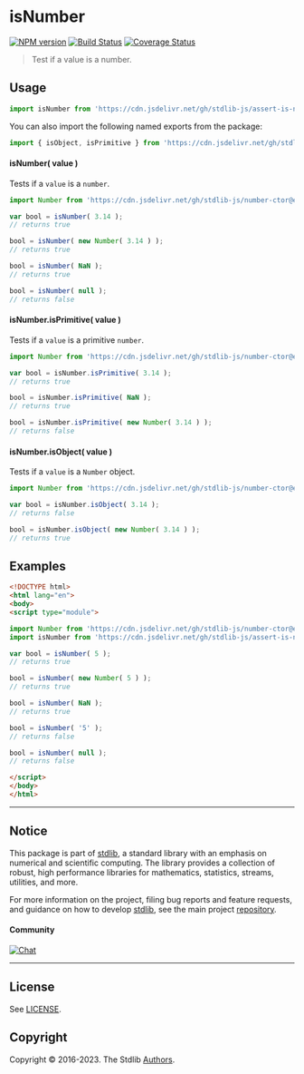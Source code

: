 <!--

@license Apache-2.0

Copyright (c) 2018 The Stdlib Authors.

Licensed under the Apache License, Version 2.0 (the "License");
you may not use this file except in compliance with the License.
You may obtain a copy of the License at

   http://www.apache.org/licenses/LICENSE-2.0

Unless required by applicable law or agreed to in writing, software
distributed under the License is distributed on an "AS IS" BASIS,
WITHOUT WARRANTIES OR CONDITIONS OF ANY KIND, either express or implied.
See the License for the specific language governing permissions and
limitations under the License.

-->

# isNumber

[![NPM version][npm-image]][npm-url] [![Build Status][test-image]][test-url] [![Coverage Status][coverage-image]][coverage-url] <!-- [![dependencies][dependencies-image]][dependencies-url] -->

> Test if a value is a number.



<section class="usage">

## Usage

```javascript
import isNumber from 'https://cdn.jsdelivr.net/gh/stdlib-js/assert-is-number@esm/index.mjs';
```

You can also import the following named exports from the package:

```javascript
import { isObject, isPrimitive } from 'https://cdn.jsdelivr.net/gh/stdlib-js/assert-is-number@esm/index.mjs';
```

#### isNumber( value )

Tests if a `value` is a `number`.

<!-- eslint-disable no-new-wrappers -->

```javascript
import Number from 'https://cdn.jsdelivr.net/gh/stdlib-js/number-ctor@esm/index.mjs';

var bool = isNumber( 3.14 );
// returns true

bool = isNumber( new Number( 3.14 ) );
// returns true

bool = isNumber( NaN );
// returns true

bool = isNumber( null );
// returns false
```

#### isNumber.isPrimitive( value )

Tests if a `value` is a primitive `number`.

<!-- eslint-disable no-new-wrappers -->

```javascript
import Number from 'https://cdn.jsdelivr.net/gh/stdlib-js/number-ctor@esm/index.mjs';

var bool = isNumber.isPrimitive( 3.14 );
// returns true

bool = isNumber.isPrimitive( NaN );
// returns true

bool = isNumber.isPrimitive( new Number( 3.14 ) );
// returns false
```

#### isNumber.isObject( value )

Tests if a `value` is a `Number` object.

<!-- eslint-disable no-new-wrappers -->

```javascript
import Number from 'https://cdn.jsdelivr.net/gh/stdlib-js/number-ctor@esm/index.mjs';

var bool = isNumber.isObject( 3.14 );
// returns false

bool = isNumber.isObject( new Number( 3.14 ) );
// returns true
```

</section>

<!-- /.usage -->

<section class="examples">

## Examples

<!-- eslint-disable no-new-wrappers -->

<!-- eslint no-undef: "error" -->

```html
<!DOCTYPE html>
<html lang="en">
<body>
<script type="module">

import Number from 'https://cdn.jsdelivr.net/gh/stdlib-js/number-ctor@esm/index.mjs';
import isNumber from 'https://cdn.jsdelivr.net/gh/stdlib-js/assert-is-number@esm/index.mjs';

var bool = isNumber( 5 );
// returns true

bool = isNumber( new Number( 5 ) );
// returns true

bool = isNumber( NaN );
// returns true

bool = isNumber( '5' );
// returns false

bool = isNumber( null );
// returns false

</script>
</body>
</html>
```

</section>

<!-- /.examples -->

<!-- Section for related `stdlib` packages. Do not manually edit this section, as it is automatically populated. -->

<section class="related">

</section>

<!-- /.related -->

<!-- Section for all links. Make sure to keep an empty line after the `section` element and another before the `/section` close. -->


<section class="main-repo" >

* * *

## Notice

This package is part of [stdlib][stdlib], a standard library with an emphasis on numerical and scientific computing. The library provides a collection of robust, high performance libraries for mathematics, statistics, streams, utilities, and more.

For more information on the project, filing bug reports and feature requests, and guidance on how to develop [stdlib][stdlib], see the main project [repository][stdlib].

#### Community

[![Chat][chat-image]][chat-url]

---

## License

See [LICENSE][stdlib-license].


## Copyright

Copyright &copy; 2016-2023. The Stdlib [Authors][stdlib-authors].

</section>

<!-- /.stdlib -->

<!-- Section for all links. Make sure to keep an empty line after the `section` element and another before the `/section` close. -->

<section class="links">

[npm-image]: http://img.shields.io/npm/v/@stdlib/assert-is-number.svg
[npm-url]: https://npmjs.org/package/@stdlib/assert-is-number

[test-image]: https://github.com/stdlib-js/assert-is-number/actions/workflows/test.yml/badge.svg?branch=main
[test-url]: https://github.com/stdlib-js/assert-is-number/actions/workflows/test.yml?query=branch:main

[coverage-image]: https://img.shields.io/codecov/c/github/stdlib-js/assert-is-number/main.svg
[coverage-url]: https://codecov.io/github/stdlib-js/assert-is-number?branch=main

<!--

[dependencies-image]: https://img.shields.io/david/stdlib-js/assert-is-number.svg
[dependencies-url]: https://david-dm.org/stdlib-js/assert-is-number/main

-->

[chat-image]: https://img.shields.io/gitter/room/stdlib-js/stdlib.svg
[chat-url]: https://app.gitter.im/#/room/#stdlib-js_stdlib:gitter.im

[stdlib]: https://github.com/stdlib-js/stdlib

[stdlib-authors]: https://github.com/stdlib-js/stdlib/graphs/contributors

[umd]: https://github.com/umdjs/umd
[es-module]: https://developer.mozilla.org/en-US/docs/Web/JavaScript/Guide/Modules

[deno-url]: https://github.com/stdlib-js/assert-is-number/tree/deno
[umd-url]: https://github.com/stdlib-js/assert-is-number/tree/umd
[esm-url]: https://github.com/stdlib-js/assert-is-number/tree/esm
[branches-url]: https://github.com/stdlib-js/assert-is-number/blob/main/branches.md

[stdlib-license]: https://raw.githubusercontent.com/stdlib-js/assert-is-number/main/LICENSE

</section>

<!-- /.links -->
